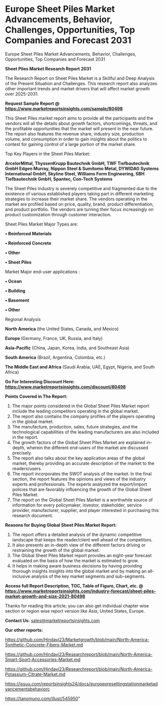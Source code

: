 # Europe Sheet Piles Market Advancements, Behavior, Challenges, Opportunities, Top Companies and Forecast 2031
Europe Sheet Piles Market Advancements, Behavior, Challenges, Opportunities, Top Companies and Forecast 2031

<strong>Sheet Piles Market Research Report 2031</strong>

The Research Report on Sheet Piles Market is a Skillful and Deep Analysis of the Present Situation and Challenges. This research report also analyzes other important trends and market drivers that will affect market growth over 2025-2031.

<strong>Request Sample Report @ <a href=https://www.marketreportsinsights.com/sample/80498>https://www.marketreportsinsights.com/sample/80498</a></strong>

This Sheet Piles market report aims to provide all the participants and the vendors will all the details about growth factors, shortcomings, threats, and the profitable opportunities that the market will present in the near future. The report also features the revenue share, industry size, production volume, and consumption in order to gain insights about the politics to contest for gaining control of a large portion of the market share.

Top Key Players in the Sheet Piles Market:

<strong>ArcelorMittal, ThyssenKrupp Bautechnik GmbH, TWF Tiefbautechnik GmbH Edgen Murray, Nippon Steel & Sumitomo Metal, DYWIDAG Systems International GmbH, Skyline Steel, Williams Form Engineering, SBH Tiefbautechnik GmbH, Spantec, Con-Tech Systems</strong>

The Sheet Piles Industry is severely competitive and fragmented due to the existence of various established players taking part in different marketing strategies to increase their market share. The vendors operating in the market are profiled based on price, quality, brand, product differentiation, and product portfolio. The vendors are turning their focus increasingly on product customization through customer interaction.

Sheet Piles Market Major Types are:

<strong>• Reinforced Materials

• Reinforced Concrete

• Other

• Sheet Piles</strong>

Market Major end-user applications :

<strong>• Ocean

• Building

• Basement

• Other</strong>

Regional Analysis

</u><strong><b>North America</b></strong> (the United States, Canada, and Mexico)

<strong><b>Europe </b></strong>(Germany, France, UK, Russia, and Italy)

<strong><b>Asia-Pacific</b></strong> (China, Japan, Korea, India, and Southeast Asia)

<strong><b>South America</b></strong> (Brazil, Argentina, Colombia, etc.)

<strong><b>The Middle East and Africa</b></strong> (Saudi Arabia, UAE, Egypt, Nigeria, and South Africa)

<strong>Go For Interesting Discount Here: <a href=https://www.marketreportsinsights.com/discount/80498>https://www.marketreportsinsights.com/discount/80498</a></strong>

<strong>Points Covered in The Report:</strong>
<ol>
  <li>The major points considered in the Global Sheet Piles Market report include the leading competitors operating in the global market.</li>
  <li>The report also contains the company profiles of the players operating in the global market.</li>
  <li>The manufacture, production, sales, future strategies, and the technological capabilities of the leading manufacturers are also included in the report.</li>
  <li>The growth factors of the Global Sheet Piles Market are explained in-depth, wherein the different end-users of the market are discussed precisely.</li>
  <li>The report also talks about the key application areas of the global market, thereby providing an accurate description of the market to the readers/users.</li>
  <li>The report incorporates the SWOT analysis of the market. In the final section, the report features the opinions and views of the industry experts and professionals. The experts analyzed the export/import policies that are favorably influencing the growth of the Global Sheet Piles Market.</li>
  <li>The report on the Global Sheet Piles Market is a worthwhile source of information for every policymaker, investor, stakeholder, service provider, manufacturer, supplier, and player interested in purchasing this research document.</li>
</ol>
<strong>Reasons for Buying Global Sheet Piles Market Report:</strong>

<ol>
  <li>The report offers a detailed analysis of the dynamic competitive landscape that keeps the reader/client well ahead of the competitors.</li>
  <li>It also presents an in-depth view of the different factors driving or restraining the growth of the global market.</li>
  <li>The Global Sheet Piles Market report provides an eight-year forecast evaluated on the basis of how the market is estimated to grow.</li>
  <li>It helps in making aware business decisions by having providing thorough insights insights into the global market and by making an all-inclusive analysis of the key market segments and sub-segments.</li>
</ol>
<strong>Access full Report Description, TOC, Table of Figure, Chart, etc. @ <a href=https://www.marketreportsinsights.com/industry-forecast/sheet-piles-market-growth-and-size-2021-80498>https://www.marketreportsinsights.com/industry-forecast/sheet-piles-market-growth-and-size-2021-80498</a></strong>


Thanks for reading this article; you can also get individual chapter wise section or region wise report version like Asia, United States, Europe.

<strong>Contact Us:</strong>
sales@marketreportsinsights.com

<strong>Our other reports:</strong>

<a href=https://github.com/Hindavi23/Marketgrowth/blob/main/North-America-Synthetic-Concrete-Fibers-Market.md>https://github.com/Hindavi23/Marketgrowth/blob/main/North-America-Synthetic-Concrete-Fibers-Market.md</a>

<a href=https://github.com/Hindavi23/Researchreport/blob/main/North-America-Smart-Sport-Accessories-Market.md>https://github.com/Hindavi23/Researchreport/blob/main/North-America-Smart-Sport-Accessories-Market.md</a>

<a href=https://github.com/Hindavi23/Researchreport/blob/main/North-America-Potassium-Citrate-Market.md>https://github.com/Hindavi23/Researchreport/blob/main/North-America-Potassium-Citrate-Market.md</a>

<a href=https://issuu.com/reportsinsights24/docs/europepresettingstationmarketadvancementsbehaviorc>https://issuu.com/reportsinsights24/docs/europepresettingstationmarketadvancementsbehaviorc</a>

<a href=https://tanomuno.com/illust/545950>https://tanomuno.com/illust/545950</a>"
